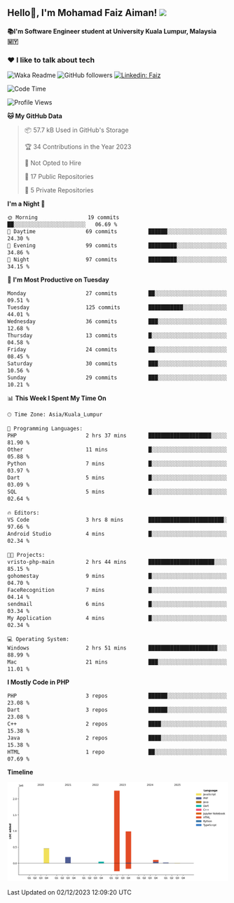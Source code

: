 <h2> Hello👋, I'm Mohamad Faiz Aiman! <img src="https://media.giphy.com/media/12oufCB0MyZ1Go/giphy.gif" width="50"></h2>

#### 📚I'm Software Engineer student at University Kuala Lumpur, Malaysia 🇲🇾
###  ❤️ I like to talk about tech 


![Waka Readme](https://github.com/anmol098/anmol098/workflows/Waka%20Readme/badge.svg)
![GitHub followers](https://img.shields.io/github/followers/faizaiman?label=Follow&style=social)
[![Linkedin: Faiz](https://img.shields.io/badge/-Faiz-blue?style=flat-square&logo=Linkedin&logoColor=white&link=https://www.linkedin.com/in/mohamad-faiz-aiman-623747192/)](https://www.linkedin.com/in/mohamad-faiz-aiman-623747192/)

<!--START_SECTION:waka-->
![Code Time](http://img.shields.io/badge/Code%20Time-172%20hrs%2026%20mins-blue)

![Profile Views](http://img.shields.io/badge/Profile%20Views-101-blue)

**🐱 My GitHub Data** 

> 📦 57.7 kB Used in GitHub's Storage 
 > 
> 🏆 34 Contributions in the Year 2023
 > 
> 🚫 Not Opted to Hire
 > 
> 📜 17 Public Repositories 
 > 
> 🔑 5 Private Repositories 
 > 
**I'm a Night 🦉** 

```text
🌞 Morning                19 commits          ██░░░░░░░░░░░░░░░░░░░░░░░   06.69 % 
🌆 Daytime                69 commits          ██████░░░░░░░░░░░░░░░░░░░   24.30 % 
🌃 Evening                99 commits          █████████░░░░░░░░░░░░░░░░   34.86 % 
🌙 Night                  97 commits          █████████░░░░░░░░░░░░░░░░   34.15 % 
```
📅 **I'm Most Productive on Tuesday** 

```text
Monday                   27 commits          ██░░░░░░░░░░░░░░░░░░░░░░░   09.51 % 
Tuesday                  125 commits         ███████████░░░░░░░░░░░░░░   44.01 % 
Wednesday                36 commits          ███░░░░░░░░░░░░░░░░░░░░░░   12.68 % 
Thursday                 13 commits          █░░░░░░░░░░░░░░░░░░░░░░░░   04.58 % 
Friday                   24 commits          ██░░░░░░░░░░░░░░░░░░░░░░░   08.45 % 
Saturday                 30 commits          ███░░░░░░░░░░░░░░░░░░░░░░   10.56 % 
Sunday                   29 commits          ███░░░░░░░░░░░░░░░░░░░░░░   10.21 % 
```


📊 **This Week I Spent My Time On** 

```text
🕑︎ Time Zone: Asia/Kuala_Lumpur

💬 Programming Languages: 
PHP                      2 hrs 37 mins       ████████████████████░░░░░   81.90 % 
Other                    11 mins             █░░░░░░░░░░░░░░░░░░░░░░░░   05.88 % 
Python                   7 mins              █░░░░░░░░░░░░░░░░░░░░░░░░   03.97 % 
Dart                     5 mins              █░░░░░░░░░░░░░░░░░░░░░░░░   03.09 % 
SQL                      5 mins              █░░░░░░░░░░░░░░░░░░░░░░░░   02.64 % 

🔥 Editors: 
VS Code                  3 hrs 8 mins        ████████████████████████░   97.66 % 
Android Studio           4 mins              █░░░░░░░░░░░░░░░░░░░░░░░░   02.34 % 

🐱‍💻 Projects: 
vristo-php-main          2 hrs 44 mins       █████████████████████░░░░   85.15 % 
gohomestay               9 mins              █░░░░░░░░░░░░░░░░░░░░░░░░   04.70 % 
FaceRecognition          7 mins              █░░░░░░░░░░░░░░░░░░░░░░░░   04.14 % 
sendmail                 6 mins              █░░░░░░░░░░░░░░░░░░░░░░░░   03.34 % 
My Application           4 mins              █░░░░░░░░░░░░░░░░░░░░░░░░   02.34 % 

💻 Operating System: 
Windows                  2 hrs 51 mins       ██████████████████████░░░   88.99 % 
Mac                      21 mins             ███░░░░░░░░░░░░░░░░░░░░░░   11.01 % 
```

**I Mostly Code in PHP** 

```text
PHP                      3 repos             ██████░░░░░░░░░░░░░░░░░░░   23.08 % 
Dart                     3 repos             ██████░░░░░░░░░░░░░░░░░░░   23.08 % 
C++                      2 repos             ████░░░░░░░░░░░░░░░░░░░░░   15.38 % 
Java                     2 repos             ████░░░░░░░░░░░░░░░░░░░░░   15.38 % 
HTML                     1 repo              ██░░░░░░░░░░░░░░░░░░░░░░░   07.69 % 
```



**Timeline**

![Lines of Code chart](https://raw.githubusercontent.com/faizaiman/faizaiman/main/assets/bar_graph.png)


 Last Updated on 02/12/2023 12:09:20 UTC
<!--END_SECTION:waka-->

